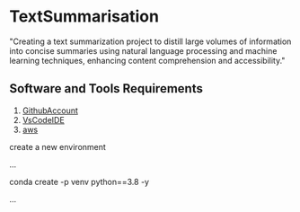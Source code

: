 # TextSummarisation

"Creating a text summarization project to distill large volumes of information into concise summaries using natural language processing and machine learning techniques, enhancing content comprehension and accessibility."


## Software and Tools Requirements

   1. [GithubAccount]( https://github.com/)
   2. [VsCodeIDE](https://code.visualstudio.com/)
   3. [aws](https://aws.com/)
   


   
create a new environment

...

conda create -p venv python==3.8 -y 

...